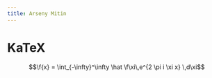 ```yaml
---
title: Arseny Mitin
---
```


# KaTeX

$$\f{x} = \int_{-\infty}^\infty
    \hat \f\xi\,e^{2 \pi i \xi x}
    \,d\xi$$
